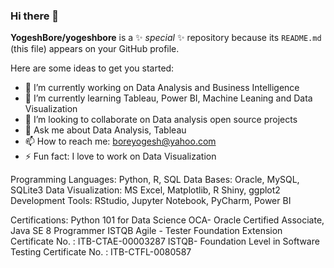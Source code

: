 ### Hi there 👋

**YogeshBore/yogeshbore** is a ✨ _special_ ✨ repository because its `README.md` (this file) appears on your GitHub profile.

Here are some ideas to get you started:

- 🔭 I’m currently working on Data Analysis and Business Intelligence
- 🌱 I’m currently learning Tableau, Power BI, Machine Leaning and Data Visualization
- 👯 I’m looking to collaborate on Data analysis open source projects
- 💬 Ask me about Data Analysis, Tableau
- 📫 How to reach me: boreyogesh@yahoo.com
- ⚡ Fun fact: I love to work on Data Visualization

Programming Languages:  Python, R, SQL
Data Bases: Oracle, MySQL, SQLite3
Data Visualization: MS Excel, Matplotlib, R Shiny, ggplot2
Development Tools: RStudio, Jupyter Notebook, PyCharm, Power BI

Certifications:
Python 101 for Data Science
OCA- Oracle Certified Associate, Java SE 8 Programmer
ISTQB Agile - Tester Foundation Extension Certificate No. : ITB-CTAE-00003287
ISTQB- Foundation Level in Software Testing Certificate No. : ITB-CTFL-0080587
